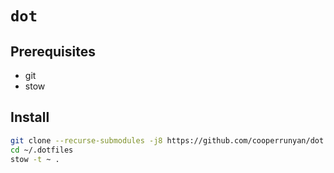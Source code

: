 # `dot`

## Prerequisites

- git
- stow

## Install

```bash
git clone --recurse-submodules -j8 https://github.com/cooperrunyan/dot ~/.dotfiles
cd ~/.dotfiles
stow -t ~ .
```
